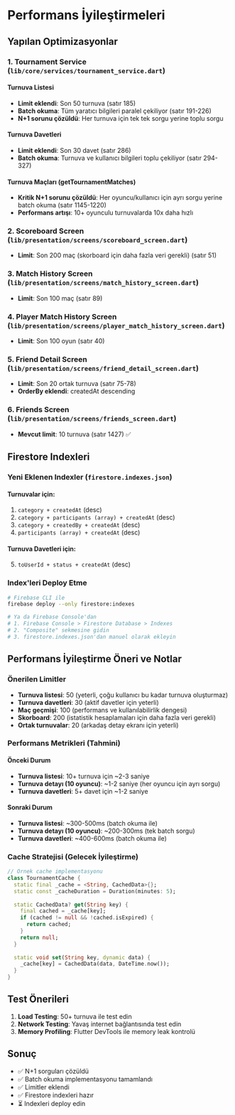 # Performans İyileştirmeleri

## Yapılan Optimizasyonlar

### 1. **Tournament Service** (`lib/core/services/tournament_service.dart`)

#### Turnuva Listesi
- **Limit eklendi**: Son 50 turnuva (satır 185)
- **Batch okuma**: Tüm yaratıcı bilgileri paralel çekiliyor (satır 191-226)
- **N+1 sorunu çözüldü**: Her turnuva için tek tek sorgu yerine toplu sorgu

#### Turnuva Davetleri
- **Limit eklendi**: Son 30 davet (satır 286)
- **Batch okuma**: Turnuva ve kullanıcı bilgileri toplu çekiliyor (satır 294-327)

#### Turnuva Maçları (getTournamentMatches)
- **Kritik N+1 sorunu çözüldü**: Her oyuncu/kullanıcı için ayrı sorgu yerine batch okuma (satır 1145-1220)
- **Performans artışı**: 10+ oyunculu turnuvalarda 10x daha hızlı

### 2. **Scoreboard Screen** (`lib/presentation/screens/scoreboard_screen.dart`)
- **Limit**: Son 200 maç (skorboard için daha fazla veri gerekli) (satır 51)

### 3. **Match History Screen** (`lib/presentation/screens/match_history_screen.dart`)
- **Limit**: Son 100 maç (satır 89)

### 4. **Player Match History Screen** (`lib/presentation/screens/player_match_history_screen.dart`)
- **Limit**: Son 100 oyun (satır 40)

### 5. **Friend Detail Screen** (`lib/presentation/screens/friend_detail_screen.dart`)
- **Limit**: Son 20 ortak turnuva (satır 75-78)
- **OrderBy eklendi**: createdAt descending

### 6. **Friends Screen** (`lib/presentation/screens/friends_screen.dart`)
- **Mevcut limit**: 10 turnuva (satır 1427) ✅

## Firestore Indexleri

### Yeni Eklenen Indexler (`firestore.indexes.json`)

#### Turnuvalar için:
1. `category + createdAt` (desc)
2. `category + participants (array) + createdAt` (desc)
3. `category + createdBy + createdAt` (desc)
4. `participants (array) + createdAt` (desc)

#### Turnuva Davetleri için:
5. `toUserId + status + createdAt` (desc)

### Index'leri Deploy Etme

```bash
# Firebase CLI ile
firebase deploy --only firestore:indexes

# Ya da Firebase Console'dan
# 1. Firebase Console > Firestore Database > Indexes
# 2. "Composite" sekmesine gidin
# 3. firestore.indexes.json'dan manuel olarak ekleyin
```

## Performans İyileştirme Öneri ve Notlar

### Önerilen Limitler
- **Turnuva listesi**: 50 (yeterli, çoğu kullanıcı bu kadar turnuva oluşturmaz)
- **Turnuva davetleri**: 30 (aktif davetler için yeterli)
- **Maç geçmişi**: 100 (performans ve kullanılabilirlik dengesi)
- **Skorboard**: 200 (istatistik hesaplamaları için daha fazla veri gerekli)
- **Ortak turnuvalar**: 20 (arkadaş detay ekranı için yeterli)

### Performans Metrikleri (Tahmini)

#### Önceki Durum
- **Turnuva listesi**: 10+ turnuva için ~2-3 saniye
- **Turnuva detayı (10 oyuncu)**: ~1-2 saniye (her oyuncu için ayrı sorgu)
- **Turnuva davetleri**: 5+ davet için ~1-2 saniye

#### Sonraki Durum
- **Turnuva listesi**: ~300-500ms (batch okuma ile)
- **Turnuva detayı (10 oyuncu)**: ~200-300ms (tek batch sorgu)
- **Turnuva davetleri**: ~400-600ms (batch okuma ile)

### Cache Stratejisi (Gelecek İyileştirme)
```dart
// Örnek cache implementasyonu
class TournamentCache {
  static final _cache = <String, CachedData>{};
  static const _cacheDuration = Duration(minutes: 5);
  
  static CachedData? get(String key) {
    final cached = _cache[key];
    if (cached != null && !cached.isExpired) {
      return cached;
    }
    return null;
  }
  
  static void set(String key, dynamic data) {
    _cache[key] = CachedData(data, DateTime.now());
  }
}
```

## Test Önerileri

1. **Load Testing**: 50+ turnuva ile test edin
2. **Network Testing**: Yavaş internet bağlantısında test edin
3. **Memory Profiling**: Flutter DevTools ile memory leak kontrolü

## Sonuç

- ✅ N+1 sorguları çözüldü
- ✅ Batch okuma implementasyonu tamamlandı
- ✅ Limitler eklendi
- ✅ Firestore indexleri hazır
- ⏳ Indexleri deploy edin

